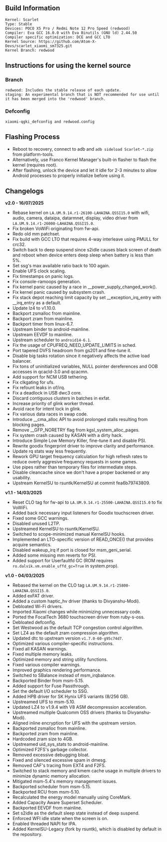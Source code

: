 ## Build Information

```
Kernel: Scarlet
Type: Stable
Devices: POCO X5 Pro / Redmi Note 12 Pro Speed (redwood)
Compiler: Eva GCC 16.0.0 with Eva Binutils (GNU ld) 2.44.50
Compiler specific optimization: DCE and GCC LTO
Kernel Source: https://github.com/Atom-X-Devs/scarlet_xiaomi_sm7325.git
Kernel Branch: redwood
```
## Instructions for using the kernel source

### Branch
```
redwood: Includes the stable release of each update.
staging: An experimental branch that is NOT recommended for use until it has been merged into the 'redwood' branch.
```

### Defconfig
```
xiaomi-qgki_defconfig and redwood.config
```

## Flashing Process

* Reboot to recovery, connect to adb and `adb sideload Scarlet-*.zip` from platform-tools.
* Alternatively, use Franco Kernel Manager's built-in flasher to flash the kernel (requires root). 
* After flashing, unlock the device and let it idle for 2-3 minutes to allow Android processes to properly initialize before using it.

## Changelogs

**v2.0 - 16/07/2025**

* Rebase kernel on `LA.UM.9.14.r1-26100-LAHAINA.QSSI15.0` with wifi, audio, camera, dataipa, datarmnet, display, video driver from `LA.UM.9.14.r1-26000-LAHAINA.QSSI15.0`.
* Fix broken VoWiFi originating from fw-api.
* Redo old mm patchset.
* Fix build with GCC LTO that requires 4-way interleave using PMULL for crc32.
* Switch back to deep suspend since s2idle causes black screen of death and reboot when device enters deep sleep when battery is less than 5%.
* Set ssg's max available ratio back to 100 again.
* Enable UFS clock scaling.
* Fix timestamps on panic logs.
* Fix console-ramoops generation.
* Fix kernel panic caused by a race in __power_supply_changed_work().
* Fix kernel panic caused by subsystem crash.
* Fix stack depot reaching limit capacity by set __exception_irq_entry with __irq_entry as a default.
* Update lz4 to v1.10.0.
* Backport zsmalloc from mainline.
* Backport zram from mainline.
* Backport timer from linux-6.7.
* Upstream binder to android-mainline.
* Upstream EEVDF to mainline.
* Upstream scheduler to `android14-6.1`.
* Fix the usage of CPUFREQ_NEED_UPDATE_LIMITS in sched.
* Port tapered DVFS headroom from gs201 and fine-tune it.
* Disable big tasks rotation since it negatively affects the active load balancer.
* Fix tons of uninitialized variables, NULL pointer dereferences and OOB accesses in qcacld-3.0 and qcacmn.
* Add support for NCM USB tethering.
* Fix clkgating for ufs.
* Fix refount leaks in of/irq.
* Fix a deadlock in USB dwc3 core.
* Discard contiguous clusters in batches in exfat.
* Increase priority of glink worker thread.
* Avoid race for intent lock in glink.
* Fix various data races in swap code.
* Introduce __cma_alloc API to avoid prolonged stalls resulting from blocking pages.
* Remove __GFP_NORETRY flag from kgsl_system_alloc_pages.
* Fix system crash caused by KASAN with a dirty hack.
* Introduce Simple Low Memory Killer, fine-tune it and disable PSI.
* Rewrite goodix fingerprint driver to improve clarity and performance.
* Update rq stats way less frequently.
* Rework GPU target frequency calculation for high refresh rates to reduce overly aggresive frequency requests in some games.
* Use pipes rather than temporary files for intermediate steps.
* Disable cleancache since we don't have a proper backened or any usability.
* Upstream KernelSU to rsuntk/KernelSU at commit fea6b79743809.

**v1.1 - 14/03/2025**

* Reset CLO tag for fw-api to `LA.UM.9.14.r1-25500-LAHAINA.QSSI15.0` to fix VoWiFi.
* Added back necessary input listeners for Goodix touchscreen driver.
* Fixed some GCC warnings.
* Disabled unused L2TP.
* Upstreamed KernelSU to rsuntk/KernelSU.
* Switched to scope-minimized manual KernelSU hooks.
* Implemented an LTO-specific version of READ_ONCE() that provides acquire semantics.
* Disabled wakeup_irq if port is closed for msm_geni_serial.
* Added some missing mm reverts for PSI.
* Added support for Userfaultfd GC (ROM requires `ro.dalvik.vm.enable_uffd_gc=True` in system.prop).

**v1.0 - 04/03/2025**

* Rebased the kernel on the CLO tag `LA.UM.9.14.r1-25800-LAHAINA.QSSI15.0`.
* Added exFAT driver.
* Added a custom haptic_hv driver (thanks to Divyanshu-Modi).
* Debloated Wi-Fi drivers.
* Imported Xiaomi changes while minimizing unnecessary code.
* Ported the FocalTech 3680 touchscreen driver from ruby-s-oss.
* Debloated defconfig.
* Set Westwood as the default TCP congestion control algorithm.
* Set LZ4 as the default zram compression algorithm.
* Updated dtc to upstream version `v1.7.0-60-g95c74d7`.
* Optimized various compiler-specific instructions.
* Fixed all KASAN warnings.
* Fixed multiple memory leaks.
* Optimized memory and string utility functions.
* Fixed various compiler warnings.
* Improved graphics rendering performance.
* Switched to SBalance instead of msm_irqbalance.
* Backported Binder from msm-5.15.
* Added support for Fuse Passthrough.
* Set the default I/O scheduler to SSG.
* Added HPB driver for SK Hynix UFS variants (8/256 GB).
* Upstreamed UFS to msm-5.10.
* Updated LZ4 to v1.9.4 with V8 ASM decompression acceleration.
* Upstreamed multiple Qualcomm OSS drivers (thanks to Divyanshu-Modi).
* Aligned inline encryption for UFS with the upstream version.
* Backported zsmalloc from mainline.
* Backported zram from mainline.
* Hardcoded zram size to 4GB.
* Upstreamed uid_sys_stats to android-mainline.
* Optimized F2FS's garbage collector.
* Removed excessive debugging bloat.
* Fixed and silenced excessive spam in dmesg.
* Removed CAF's tracing from EXT4 and F2FS.
* Switched to stack memory and kmem cache usage in multiple drivers to minimize dynamic memory allocation.
* Mitigated msm-5.4's memory management issues.
* Backported scheduler from msm-5.15.
* Backported RCU from msm-5.10.
* Recalculated the energy model manually using CoreMark.
* Added Capacity Aware Superset Scheduler.
* Backported EEVDF from mainline.
* Set s2idle as the default sleep state instead of deep suspend.
* Enforced WFI idle state when the screen is on.
* Enabled threaded NAPI for IPA.
* Added KernelSU-Legacy (fork by rsuntk), which is disabled by default in the repository.
